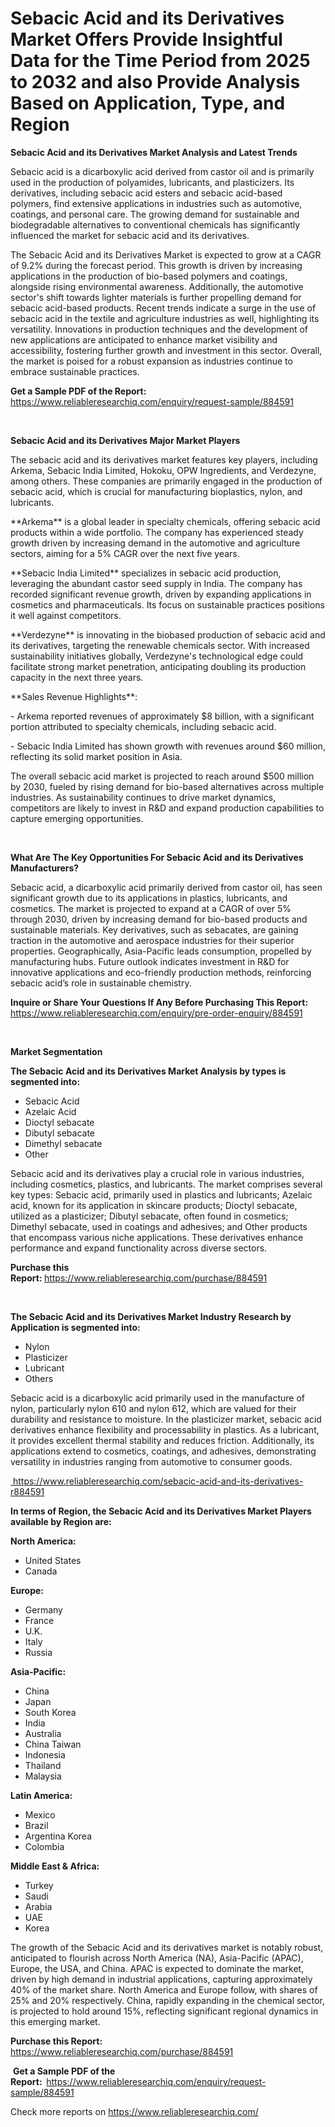<p><h1>Sebacic Acid and its Derivatives Market Offers Provide Insightful Data for the Time Period from 2025 to 2032 and also Provide Analysis Based on Application, Type, and Region</h1></p><p><strong>Sebacic Acid and its Derivatives Market Analysis and Latest Trends</strong></p>
<p><p>Sebacic acid is a dicarboxylic acid derived from castor oil and is primarily used in the production of polyamides, lubricants, and plasticizers. Its derivatives, including sebacic acid esters and sebacic acid-based polymers, find extensive applications in industries such as automotive, coatings, and personal care. The growing demand for sustainable and biodegradable alternatives to conventional chemicals has significantly influenced the market for sebacic acid and its derivatives.</p><p>The Sebacic Acid and its Derivatives Market is expected to grow at a CAGR of 9.2% during the forecast period. This growth is driven by increasing applications in the production of bio-based polymers and coatings, alongside rising environmental awareness. Additionally, the automotive sector's shift towards lighter materials is further propelling demand for sebacic acid-based products. Recent trends indicate a surge in the use of sebacic acid in the textile and agriculture industries as well, highlighting its versatility. Innovations in production techniques and the development of new applications are anticipated to enhance market visibility and accessibility, fostering further growth and investment in this sector. Overall, the market is poised for a robust expansion as industries continue to embrace sustainable practices.</p></p>
<p><strong>Get a Sample PDF of the Report:&nbsp;</strong> <a href="https://www.reliableresearchiq.com/enquiry/request-sample/884591?utm_campaign=1159&utm_medium=2&utm_source=Github&utm_content=ia&utm_term=01022025&utm_id=sebacic-acid-and-its-derivatives">https://www.reliableresearchiq.com/enquiry/request-sample/884591</a></p>
<p>&nbsp;</p>
<p><strong>Sebacic Acid and its Derivatives Major Market Players</strong></p>
<p><p>The sebacic acid and its derivatives market features key players, including Arkema, Sebacic India Limited, Hokoku, OPW Ingredients, and Verdezyne, among others. These companies are primarily engaged in the production of sebacic acid, which is crucial for manufacturing bioplastics, nylon, and lubricants.</p><p>**Arkema** is a global leader in specialty chemicals, offering sebacic acid products within a wide portfolio. The company has experienced steady growth driven by increasing demand in the automotive and agriculture sectors, aiming for a 5% CAGR over the next five years.</p><p>**Sebacic India Limited** specializes in sebacic acid production, leveraging the abundant castor seed supply in India. The company has recorded significant revenue growth, driven by expanding applications in cosmetics and pharmaceuticals. Its focus on sustainable practices positions it well against competitors.</p><p>**Verdezyne** is innovating in the biobased production of sebacic acid and its derivatives, targeting the renewable chemicals sector. With increased sustainability initiatives globally, Verdezyne's technological edge could facilitate strong market penetration, anticipating doubling its production capacity in the next three years.</p><p>**Sales Revenue Highlights**: </p><p>- Arkema reported revenues of approximately $8 billion, with a significant portion attributed to specialty chemicals, including sebacic acid.</p><p>- Sebacic India Limited has shown growth with revenues around $60 million, reflecting its solid market position in Asia.</p><p>  </p><p>The overall sebacic acid market is projected to reach around $500 million by 2030, fueled by rising demand for bio-based alternatives across multiple industries. As sustainability continues to drive market dynamics, competitors are likely to invest in R&D and expand production capabilities to capture emerging opportunities.</p></p>
<p>&nbsp;</p>
<p><strong>What Are The Key Opportunities For Sebacic Acid and its Derivatives Manufacturers?</strong></p>
<p><p>Sebacic acid, a dicarboxylic acid primarily derived from castor oil, has seen significant growth due to its applications in plastics, lubricants, and cosmetics. The market is projected to expand at a CAGR of over 5% through 2030, driven by increasing demand for bio-based products and sustainable materials. Key derivatives, such as sebacates, are gaining traction in the automotive and aerospace industries for their superior properties. Geographically, Asia-Pacific leads consumption, propelled by manufacturing hubs. Future outlook indicates investment in R&D for innovative applications and eco-friendly production methods, reinforcing sebacic acid’s role in sustainable chemistry.</p></p>
<p><strong>Inquire or Share Your Questions If Any Before Purchasing This Report:</strong> <a href="https://www.reliableresearchiq.com/enquiry/pre-order-enquiry/884591?utm_campaign=1159&utm_medium=2&utm_source=Github&utm_content=ia&utm_term=01022025&utm_id=sebacic-acid-and-its-derivatives">https://www.reliableresearchiq.com/enquiry/pre-order-enquiry/884591</a></p>
<p>&nbsp;</p>
<p><strong>Market Segmentation</strong></p>
<p><strong>The Sebacic Acid and its Derivatives Market Analysis by types is segmented into:</strong></p>
<p><ul><li>Sebacic Acid</li><li>Azelaic Acid</li><li>Dioctyl sebacate</li><li>Dibutyl sebacate</li><li>Dimethyl sebacate</li><li>Other</li></ul></p>
<p><p>Sebacic acid and its derivatives play a crucial role in various industries, including cosmetics, plastics, and lubricants. The market comprises several key types: Sebacic acid, primarily used in plastics and lubricants; Azelaic acid, known for its application in skincare products; Dioctyl sebacate, utilized as a plasticizer; Dibutyl sebacate, often found in cosmetics; Dimethyl sebacate, used in coatings and adhesives; and Other products that encompass various niche applications. These derivatives enhance performance and expand functionality across diverse sectors.</p></p>
<p><strong>Purchase this Report:&nbsp;</strong><a href="https://www.reliableresearchiq.com/purchase/884591?utm_campaign=1159&utm_medium=2&utm_source=Github&utm_content=ia&utm_term=01022025&utm_id=sebacic-acid-and-its-derivatives">https://www.reliableresearchiq.com/purchase/884591</a></p>
<p>&nbsp;</p>
<p><strong>The Sebacic Acid and its Derivatives Market Industry Research by Application is segmented into:</strong></p>
<p><ul><li>Nylon</li><li>Plasticizer</li><li>Lubricant</li><li>Others</li></ul></p>
<p><p>Sebacic acid is a dicarboxylic acid primarily used in the manufacture of nylon, particularly nylon 610 and nylon 612, which are valued for their durability and resistance to moisture. In the plasticizer market, sebacic acid derivatives enhance flexibility and processability in plastics. As a lubricant, it provides excellent thermal stability and reduces friction. Additionally, its applications extend to cosmetics, coatings, and adhesives, demonstrating versatility in industries ranging from automotive to consumer goods.</p></p>
<p><a href="https://www.reliableresearchiq.com/sebacic-acid-and-its-derivatives-r884591?utm_campaign=1159&utm_medium=2&utm_source=Github&utm_content=ia&utm_term=01022025&utm_id=sebacic-acid-and-its-derivatives">&nbsp;https://www.reliableresearchiq.com/sebacic-acid-and-its-derivatives-r884591</a></p>
<p><strong>In terms of Region, the Sebacic Acid and its Derivatives Market Players available by Region are:</strong></p>
<p>
    <p> <strong> North America: </strong>
        <ul>
            <li>United States</li>
            <li>Canada</li>
        </ul>
        </p> 
    <p> <strong> Europe: </strong>
        <ul>
            <li>Germany</li>
            <li>France</li>
            <li>U.K.</li>
            <li>Italy</li>
            <li>Russia</li>
        </ul>
        </p> 
    <p> <strong> Asia-Pacific: </strong>
        <ul>
            <li>China</li>
            <li>Japan</li>
            <li>South Korea</li>
            <li>India</li>
            <li>Australia</li>
            <li>China Taiwan</li>
            <li>Indonesia</li>
            <li>Thailand</li>
            <li>Malaysia</li>
        </ul>
        </p> 
    <p> <strong> Latin America: </strong>
        <ul>
            <li>Mexico</li>
            <li>Brazil</li>
            <li>Argentina Korea</li>
            <li>Colombia</li>
        </ul>
        </p> 
    <p> <strong> Middle East & Africa: </strong>
        <ul>
            <li>Turkey</li>
            <li>Saudi</li>
            <li>Arabia</li>
            <li>UAE</li>
            <li>Korea</li>
        </ul>
    </p>
    </p>
<p><p>The growth of the Sebacic Acid and its derivatives market is notably robust, anticipated to flourish across North America (NA), Asia-Pacific (APAC), Europe, the USA, and China. APAC is expected to dominate the market, driven by high demand in industrial applications, capturing approximately 40% of the market share. North America and Europe follow, with shares of 25% and 20% respectively. China, rapidly expanding in the chemical sector, is projected to hold around 15%, reflecting significant regional dynamics in this emerging market.</p></p>
<p><strong>Purchase this Report: </strong><a href="https://www.reliableresearchiq.com/purchase/884591?utm_campaign=1159&utm_medium=2&utm_source=Github&utm_content=ia&utm_term=01022025&utm_id=sebacic-acid-and-its-derivatives">https://www.reliableresearchiq.com/purchase/884591</a></p>
<p>&nbsp;<strong>Get a Sample PDF of the Report:&nbsp;&nbsp;</strong><a href="https://www.reliableresearchiq.com/enquiry/request-sample/884591?utm_campaign=1159&utm_medium=2&utm_source=Github&utm_content=ia&utm_term=01022025&utm_id=sebacic-acid-and-its-derivatives">https://www.reliableresearchiq.com/enquiry/request-sample/884591</a></p>
<p><strong></strong></p>
<p>Check more reports on <a href="https://www.reliableresearchiq.com/?utm_campaign=1159&utm_medium=2&utm_source=Github&utm_content=ia&utm_term=01022025&utm_id=sebacic-acid-and-its-derivatives">https://www.reliableresearchiq.com/</a></p>